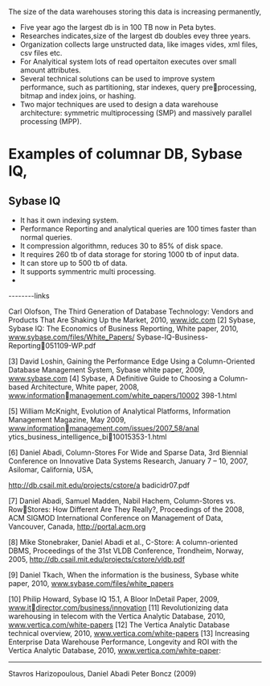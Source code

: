 
 The size of the data warehouses storing this data is increasing permanently, 
  - Five year ago the largest db is in 100 TB now in Peta bytes.
  - Researches indicates,size of the largest db doubles evey three years.
  - Organization collects large unstructed data, like images vides, xml files, csv files etc.
  - For Analyitical system lots of read opertaiton executes over small amount attributes.
  - Several technical solutions can be used to improve system performance, such as partitioning, star indexes, query preprocessing, bitmap and index joins, or hashing.
  - Two major techniques are used to design a data warehouse architecture: symmetric multiprocessing (SMP) and massively parallel processing (MPP). 

  # Examples of columnar DB, Sybase IQ,

  ## Sybase IQ

  - It has it own indexing system.
  - Performance Reporting and analytical queries are 100 times faster than normal queries.
  - It compression algorithmn, reduces 30 to 85% of disk space.
  - It requires 260 tb of data storage for storing 1000 tb of input data.
  - It can store up to 500 tb of data.
  - It supports symmentric multi processing.
  - 

--------links

  Carl Olofson, The Third Generation of Database Technology: Vendors and Products That Are Shaking Up the Market, 2010, www.idc.com
[2] Sybase, Sybase IQ: The Economics of Business Reporting, White paper, 2010, 
www.sybase.com/files/White_Papers/ Sybase-IQ-Business-Reporting051109-WP.pdf

[3] David Loshin, Gaining the Performance Edge Using a Column-Oriented Database Management System, Sybase white paper, 2009, www.sybase.com
[4] Sybase, A Definitive Guide to Choosing a Column-based Architecture, White 
paper, 2008, www.informationmanagement.com/white_papers/10002 398-1.html

[5] William McKnight, Evolution of Analytical Platforms, Information Management Magazine, May 2009, 
www.informationmanagement.com/issues/2007_58/anal ytics_business_intelligence_bi10015353-1.html

[6] Daniel Abadi, Column-Stores For Wide and Sparse Data, 3rd Biennial Conference on Innovative Data Systems Research, January 7 – 10, 2007, Asilomar, California, USA, 

http://db.csail.mit.edu/projects/cstore/a badicidr07.pdf

[7] Daniel Abadi, Samuel Madden, Nabil Hachem, Column-Stores vs. RowStores: How Different Are They Really?, Proceedings of the 2008, ACM SIGMOD International Conference on Management of Data, Vancouver, Canada,
  http://portal.acm.org

[8] Mike Stonebraker, Daniel Abadi et al., C-Store: A column-oriented DBMS, Proceedings of the 31st VLDB Conference, Trondheim, Norway, 2005, 
http://db.csail.mit.edu/projects/cstore/vldb.pdf

[9] Daniel Tkach, When the information is the business, Sybase white paper, 2010, 
www.sybase.com/files/white_papers

[10] Philip Howard, Sybase IQ 15.1, A Bloor InDetail Paper, 2009, www.itdirector.com/business/innovation
[11] Revolutionizing data warehousing in telecom with the Vertica Analytic Database, 2010, 
www.vertica.com/white-papers
[12] The Vertica Analytic Database technical overview, 2010, www.vertica.com/white-papers
[13] Increasing Enterprise Data Warehouse Performance, Longevity and ROI with the Vertica Analytic Database, 2010, 
www.vertica.com/white-paper:

-----------

 Stavros Harizopoulous, Daniel Abadi Peter Boncz (2009)



